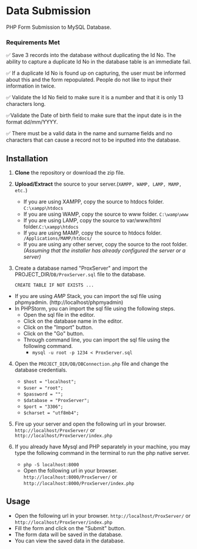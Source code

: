 # Data Submission

PHP Form Submission to MySQL Database.
### Requirements Met
✅ Save 3 records into the database without duplicating the Id No. The ability to capture a duplicate Id No in the database table is an immediate fail. 

✅ If a duplicate Id No is found up on capturing, the user must be informed about this and the form repopulated. People do not like to input their information in twice.

✅ Validate the Id No field to make sure it is a number and that it is only 13 characters long. 

✅Validate the Date of birth field to make sure that the input date is in the format dd/mm/YYYY. 

✅ There must be a valid data in the name and surname fields and no characters that can cause a record not to be inputted into the database. 

## Installation

1. **Clone** the repository or download the zip file.
2. **Upload/Extract** the source to your server.(`XAMPP, WAMP, LAMP, MAMP, etc.`) 
   - If you are using XAMPP, copy the source to htdocs folder. `C:\xampp\htdocs`
   - If you are using WAMP, copy the source to www folder. `C:\wamp\www`
   - If you are using LAMP, copy the source to var/www/html folder.`C:\xampp\htdocs`
   - If you are using MAMP, copy the source to htdocs folder. ` /Applications/MAMP/htdocs/`
   - If you are using any other server, copy the source to the root folder.
     _(Assuming that the installer has already configured the server or a server)_

3. Create a database named "ProxServer" and import the PROJECT_DIR/`DB/ProxServer.sql` file to the database.

   `CREATE TABLE IF NOT EXISTS ...`
  - If you are using *AMP* Stack, you can import the sql file using phpmyadmin. (http://localhost/phpmyadmin)
  - In PHPStorm, you can import the sql file using the following steps.
    - Open the sql file in the editor.
    - Click on the database name in the editor.
    - Click on the "Import" button.
    - Click on the "Go" button.
    - Through command line, you can import the sql file using the following command.
      - `mysql -u root -p 1234 < ProxServer.sql`


 4. Open the `PROJECT_DIR/DB/DBConnection.php` file and change the database credentials.
    - `$host = "localhost";`
    - `$user = "root";`
    - `$password = "";`
    - `$database = "ProxServer";`
    - `$port = "3306";`
    - `$charset = "utf8mb4";`

5. Fire up your server and open the following url in your browser. `http://localhost/ProxServer/` or `http://localhost/ProxServer/index.php`

6. If you already have Mysql and PHP separately in your machine, you may type the following command in the terminal to run the php native server.
   - `php -S localhost:8000`
   - Open the following url in your browser. `http://localhost:8000/ProxServer/` or `http://localhost:8000/ProxServer/index.php`
   
## Usage
- Open the following url in your browser. `http://localhost/ProxServer/` or `http://localhost/ProxServer/index.php`
- Fill the form and click on the "Submit" button.
- The form data will be saved in the database.
- You can view the saved data in the database.